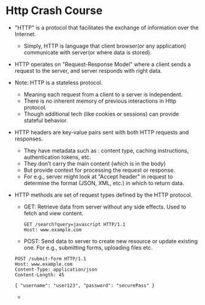 # Http Crash Course

- "HTTP" is a protocol that facilitates the exchange of information over the Internet.
  - Simply, HTTP is language that client browser(or any application) communicate with server(or where data is stored).


- HTTP operates on "Request-Response Model" where a client sends a request to the server, and server responds with right data.


- Note: HTTP is a stateless protocol.
  - Meaning each request from a client to a server is independent.
  - There is no inherent memory of previous interactions in Http protocol.
  - Though additional tech (like cookies or sessions) can provide stateful behavior.


- HTTP headers are key-value pairs sent with both HTTP requests and responses.
  - They have metadata such as : content type, caching instructions, authentication tokens, etc.
  - They don’t carry the main content (which is in the body)
  - But provide context for processing the request or response.
  - For e.g., server might look at "Accept header" in request to determine the format (JSON, XML, etc.) in which to return data.


- HTTP methods are set of request types defined by the HTTP protocol.
  - GET: Retrieve data from server without any side effects. Used to fetch and view content.
    ```
    GET /search?query=javascript HTTP/1.1
    Host: www.example.com
    ```
    
  - POST: Send data to server to create new resource or update existing one. For e.g., submitting forms, uploading files etc.
  ```
  POST /submit-form HTTP/1.1
  Host: www.example.com
  Content-Type: application/json
  Content-Length: 45

  { "username": "user123", "password": "securePass" }
  ```

  - 
